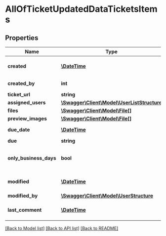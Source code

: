 # AllOfTicketUpdatedDataTicketsItems

## Properties
Name | Type | Description | Notes
------------ | ------------- | ------------- | -------------
**created** | [**\DateTime**](\DateTime.md) | Ticket created date | [optional] 
**created_by** | **int** | Ticket creator id | [optional] 
**ticket_url** | **string** |  | [optional] 
**assigned_users** | [**\Swagger\Client\Model\UserListStructure**](UserListStructure.md) |  | [optional] 
**files** | [**\Swagger\Client\Model\File[]**](File.md) |  | [optional] 
**preview_images** | [**\Swagger\Client\Model\File[]**](File.md) |  | [optional] 
**due_date** | [**\DateTime**](\DateTime.md) | Ticket due date | [optional] 
**due** | **string** | Ticket SLA | [optional] 
**only_business_days** | **bool** | Calculate only business days | [optional] 
**modified** | [**\DateTime**](\DateTime.md) | Ticket modified date | [optional] 
**modified_by** | [**\Swagger\Client\Model\UserStructure**](UserStructure.md) |  | [optional] 
**last_comment** | [**\DateTime**](\DateTime.md) | Ticket last comment date | [optional] 

[[Back to Model list]](../../README.md#documentation-for-models) [[Back to API list]](../../README.md#documentation-for-api-endpoints) [[Back to README]](../../README.md)

